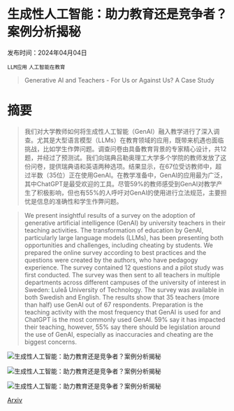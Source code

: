 # 生成性人工智能：助力教育还是竞争者？案例分析揭秘

发布时间：2024年04月04日

`LLM应用` `人工智能在教育`

> Generative AI and Teachers - For Us or Against Us? A Case Study

# 摘要

> 我们对大学教师如何将生成性人工智能（GenAI）融入教学进行了深入调查。尤其是大型语言模型（LLMs）在教育领域的应用，既带来机遇也面临挑战，比如学生作弊问题。调查问卷由具备教育背景的专家精心设计，共12题，并经过了预测试。我们向瑞典吕勒奥理工大学多个学院的教师发放了这份问卷，提供瑞典语和英语两种选项。结果显示，在67位受访教师中，超过半数（35位）正在使用GenAI。在教学准备中，GenAI的应用最为广泛，其中ChatGPT是最受欢迎的工具。尽管59%的教师感受到GenAI对教学产生了积极影响，但也有55%的人呼吁对GenAI的使用进行立法规范，主要担忧是信息的准确性和学生作弊问题。

> We present insightful results of a survey on the adoption of generative artificial intelligence (GenAI) by university teachers in their teaching activities. The transformation of education by GenAI, particularly large language models (LLMs), has been presenting both opportunities and challenges, including cheating by students. We prepared the online survey according to best practices and the questions were created by the authors, who have pedagogy experience. The survey contained 12 questions and a pilot study was first conducted. The survey was then sent to all teachers in multiple departments across different campuses of the university of interest in Sweden: Luleå University of Technology. The survey was available in both Swedish and English. The results show that 35 teachers (more than half) use GenAI out of 67 respondents. Preparation is the teaching activity with the most frequency that GenAI is used for and ChatGPT is the most commonly used GenAI. 59% say it has impacted their teaching, however, 55% say there should be legislation around the use of GenAI, especially as inaccuracies and cheating are the biggest concerns.

![生成性人工智能：助力教育还是竞争者？案例分析揭秘](../../../paper_images/2404.03486/wc_gai.png)

![生成性人工智能：助力教育还是竞争者？案例分析揭秘](../../../paper_images/2404.03486/activity.png)

![生成性人工智能：助力教育还是竞争者？案例分析揭秘](../../../paper_images/2404.03486/concerns.png)

[Arxiv](https://arxiv.org/abs/2404.03486)